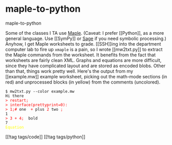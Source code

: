 maple-to-python
===============

maple-to-python

Some of the classes I TA use [Maple][].  (Caveat: I prefer [[Python]],
as a more general language.  Use [[SymPy]] or [Sage][] if you need
symbolic processing.)  Anyhow, I get Maple worksheets to grade.
[[SSH]]ing into the department computer lab to fire up `xmaple` is a
pain, so I wrote [[mw2txt.py]] to extract the Maple commands from the
worksheet.  It benefits from the fact that worksheets are fairly clean
XML.  Graphs and equations are more difficult, since they have
complicated layout and are stored as encoded blobs.  Other than that,
things work pretty well.  Here's the output from my [[example.mw]]
example worksheet, picking out the math-mode sections (in red) and
unprocessed blocks (in yellow) from the comments (uncolored).

<pre><code>$ mw2txt.py --color example.mw 
Hi there
<span style="color: red">&gt; restart;
&gt; interface(prettyprint=0):
&gt; 1;#</span> one  <span style="color: red">+</span> plus <span style="color: red">2</span> two <span style="color: red">;</span>
1
<span style="color: red">&gt; 3 + 4;</span>  bold
7
<span style="color: yellow">Equation</span>
</code></pre>

[Maple]: http://www.maplesoft.com/products/maple/
[Sage]: http://www.sagemath.org/

[[!tag tags/code]]
[[!tag tags/python]]
